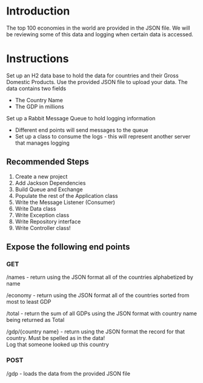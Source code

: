 # Introduction

The top 100 economies in the world are provided in the JSON file. We will be reviewing some of this data and logging when certain data is accessed.

# Instructions

Set up an H2 data base to hold the data for countries and their Gross Domestic Products. Use the provided JSON file to upload your data. The data contains two fields
* The Country Name
* The GDP in millions

Set up a Rabbit Message Queue to hold logging information
* Different end points will send messages to the queue
* Set up a class to consume the logs - this will represent another server that manages logging

## Recommended Steps
1. Create a new project
2. Add Jackson Dependencies
3. Build Queue and Exchange
4. Populate the rest of the Application class
5. Write the Message Listener (Consumer)
6. Write Data class
7. Write Exception class
8. Write Repository interface
9. Write Controller class!

## Expose the following end points

### GET
/names - return using the JSON format all of the countries alphabetized by name

/economy - return using the JSON format all of the countries sorted from most to least GDP

/total - return the sum of all GDPs using the JSON format with country name being returned as Total

/gdp/{country name} - return using the JSON format the record for that country. Must be spelled as in the data!  
Log that someone looked up this country

### POST

/gdp - loads the data from the provided JSON file


